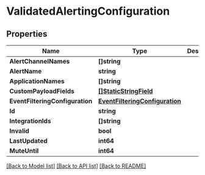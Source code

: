 # ValidatedAlertingConfiguration

## Properties

Name | Type | Description | Notes
------------ | ------------- | ------------- | -------------
**AlertChannelNames** | **[]string** |  | [optional] 
**AlertName** | **string** |  | 
**ApplicationNames** | **[]string** |  | [optional] 
**CustomPayloadFields** | [**[]StaticStringField**](StaticStringField.md) |  | 
**EventFilteringConfiguration** | [**EventFilteringConfiguration**](EventFilteringConfiguration.md) |  | 
**Id** | **string** |  | 
**IntegrationIds** | **[]string** |  | 
**Invalid** | **bool** |  | [optional] 
**LastUpdated** | **int64** |  | [optional] 
**MuteUntil** | **int64** |  | [optional] 

[[Back to Model list]](../README.md#documentation-for-models) [[Back to API list]](../README.md#documentation-for-api-endpoints) [[Back to README]](../README.md)


